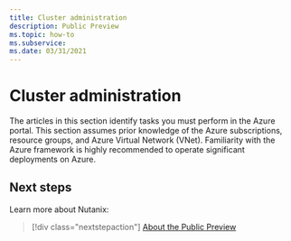 ```yaml
---
title: Cluster administration 
description: Public Preview
ms.topic: how-to
ms.subservice: 
ms.date: 03/31/2021
---
```


# Cluster administration 

The articles in this section identify tasks you must perform in the Azure portal.
This section assumes prior knowledge of the Azure subscriptions, resource groups, and Azure 
Virtual Network (VNet). Familiarity with the Azure framework is highly recommended to operate 
significant deployments on Azure.

## Next steps

Learn more about Nutanix:

> [!div class="nextstepaction"]
> [About the Public Preview](about-the-public-preview.md)
